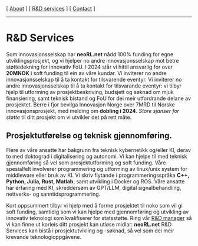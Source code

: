 [ [About](index.md) ]     [ [R&D services](RnD_services.md) ]     [ [Contact](./RnD_manager.md) ]

-------------------------------------------------------------------

# R&D Services
Som innovasjonsselskap har __neoRL.net__ nådd 100% funding for egne utviklingsprosjekt,
	og vi hjelper no andre innovasjonsselskap mot betre støttedekning for innovativ FoU.
I 2024 står vi hittil ansvarlig for over __20MNOK__ i soft funding til ein av våre kundar.
Vi inviterer no andre innovasjonsselskap til å ta kontakt for tilsvarende eventyr.
Vi inviterer no andre innovasjonsselskap til å ta kontakt for tilsvarande eventyr:
	vi tilbyr hjelp til utforming av prosjektbeskriving, budsjett og søknad om mjuk finansiering, 
	samt teknisk bistand og FoU for dei meir utfordrande delane av prosjektet.
Berre i fjor bevilga Innovasjon Norge over 7MRD til Norske innovasjonsprosjekt, med melding om __dobling i 2024__.
_Store sjanser for støtte_ til ditt prosjekt om vi utvikler det på rett måte.
	
## Prosjektutførelse og teknisk gjennomføring. 
Flere av våre ansatte har bakgrunn fra teknisk kybernetikk og/eller KI, derav to med doktograd i digitalisering og
autonomi. Vi kan hjelpe til med teknisk gjennomføring så vel som prosjektutforming og soft funding. 
Våre spesialfelt involverer programmering og utforming av linux/unix system for middleware eller bruk av KI.
Vi skriv flytande i programmeringsspråka **C++, Python, Julia, Rust, Matlab**, samt utvikling i Docker og ROS. 
Våre ansatte har erfaring med KI, skreddersøm av GPT/LLM, digital signalbehandling, nettverks- og sanntidsprogrammering.

Kort oppsummert tilbyr vi hjelp med å forme prosjektet til noko som vil gi soft funding, samtidig som vi kan hjelpe 
med gjennomføring og utvikling av innovativ teknologi som kvalifiserer for statsstøtte. 
Ring vår [R&D manager](./RnD_manager.md) så vi kan finne ut korleis ditt prosjekt kan utløse midlar:
**neoRL.net** R&D Services kan bistå i prosjektutvikling og -søknad, så vel som dei meir krevande teknologioppgåvene.
